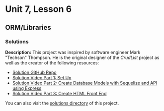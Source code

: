 # Unit 7, Lesson 6

## ORM/Libraries

### Solutions

**Description:**
This project was inspired by software engineer Mark "Techson" Thompson. He is the original designer of the _CrudList_ project as well as the creator of the following resources:

- [Solution GitHub Repo](https://github.com/MarkTechson/crudslist)
- [Solution Video Part 1: Set Up](https://www.youtube.com/watch?v=oe0rkp14osg)
- [Solution Video Part 2: Create Database Models with Sequelize and API using Express](https://www.youtube.com/watch?v=De-WBBqUMSo)
- [Solution Video Part 3: Create HTML Front End](https://www.youtube.com/watch?v=De-WBBqUMSo)

You can also visit the [solutions directory](solutions) of this project.
